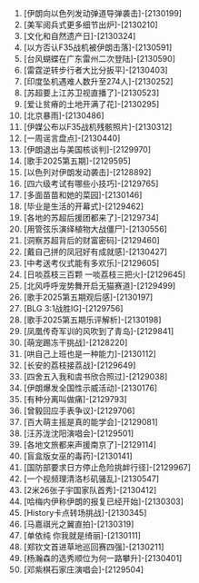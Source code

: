 
1. [伊朗向以色列发动弹道导弹袭击]-[2130199]
1. [美军阅兵式更多细节出炉]-[2130210]
1. [文化和自然遗产日]-[2130324]
1. [以方否认F35战机被伊朗击落]-[2130591]
1. [台风蝴蝶在广东雷州二次登陆]-[2130590]
1. [雷霆逆转步行者大比分扳平]-[2130403]
1. [印度坠机遇难人数升至274人]-[2130252]
1. [苏超要上江苏卫视直播了]-[2130523]
1. [爱让贫瘠的土地开满了花]-[2130295]
1. [北京暴雨]-[2130486]
1. [伊媒公布以F35战机残骸照片]-[2130312]
1. [一周谣言盘点]-[2130440]
1. [伊朗退出与美国核谈判]-[2129970]
1. [歌手2025第五期]-[2129595]
1. [以色列对伊朗发动袭击]-[2128892]
1. [四六级考试有哪些小技巧]-[2129765]
1. [多面苗苗和她的菜园]-[2130146]
1. [毕业是生活的开幕式]-[2129462]
1. [各地的苏超后援团都来了]-[2129734]
1. [用管弦乐演绎植物大战僵尸]-[2130556]
1. [洞察苏超背后的财富密码]-[2129460]
1. [戴自己拼的凤冠好有成就感]-[2130427]
1. [中考送考仪式能有多欢乐]-[2129605]
1. [日啖荔枝三百颗 一啖荔枝三把火]-[2129645]
1. [北风呼呼宠势舞开启无猫赛道]-[2129499]
1. [歌手2025第五期观后感]-[2130197]
1. [BLG 3:1战胜IG]-[2129756]
1. [歌手2025第五期乐评解析]-[2130198]
1. [凤凰传奇军训的风吹到了青岛]-[2129841]
1. [萌宠踢冻干挑战]-[2128220]
1. [哄自己上班也是一种能力]-[2130112]
1. [长安的荔枝接荔战]-[2129649]
1. [四舍五入我和虞书欣合照过]-[2129038]
1. [伊朗爆发全国性示威活动]-[2130176]
1. [有种分离叫做痛]-[2129793]
1. [曾毅回应手表争议]-[2129706]
1. [百大萌主摇是真的能学会]-[2129081]
1. [汪苏泷沈阳演唱会]-[2129501]
1. [各地文旅都来声援南京了]-[2129114]
1. [盲盒版女巫的毒药]-[2130141]
1. [国防部要求日方停止危险挑衅行径]-[2129967]
1. [一个视频理清洛杉矶骚乱]-[2130547]
1. [2米26张子宇国家队首秀]-[2130412]
1. [哈梅内伊称伊朗的报复已经开始]-[2130303]
1. [History卡点转场挑战]-[2130345]
1. [马嘉祺光之翼直拍]-[2130319]
1. [单依纯 你我就是绮丽]-[2130111]
1. [郑钦文首进草地巡回赛四强]-[2130211]
1. [杨瀚森的选秀顺位为何一路攀升]-[2130401]
1. [邓紫棋石家庄演唱会]-[2129504]